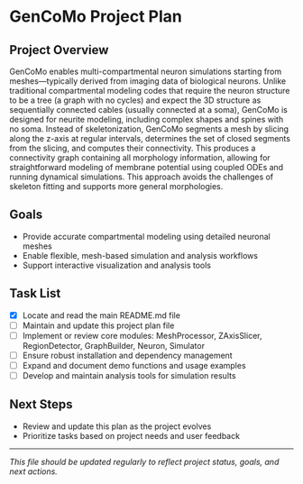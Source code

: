 # GenCoMo Project Plan

## Project Overview
GenCoMo enables multi-compartmental neuron simulations starting from meshes—typically derived from imaging data of biological neurons. Unlike traditional compartmental modeling codes that require the neuron structure to be a tree (a graph with no cycles) and expect the 3D structure as sequentially connected cables (usually connected at a soma), GenCoMo is designed for neurite modeling, including complex shapes and spines with no soma. Instead of skeletonization, GenCoMo segments a mesh by slicing along the z-axis at regular intervals, determines the set of closed segments from the slicing, and computes their connectivity. This produces a connectivity graph containing all morphology information, allowing for straightforward modeling of membrane potential using coupled ODEs and running dynamical simulations. This approach avoids the challenges of skeleton fitting and supports more general morphologies.

## Goals
- Provide accurate compartmental modeling using detailed neuronal meshes
- Enable flexible, mesh-based simulation and analysis workflows
- Support interactive visualization and analysis tools

## Task List
- [x] Locate and read the main README.md file
- [ ] Maintain and update this project plan file
- [ ] Implement or review core modules: MeshProcessor, ZAxisSlicer, RegionDetector, GraphBuilder, Neuron, Simulator
- [ ] Ensure robust installation and dependency management
- [ ] Expand and document demo functions and usage examples
- [ ] Develop and maintain analysis tools for simulation results

## Next Steps
- Review and update this plan as the project evolves
- Prioritize tasks based on project needs and user feedback

---

*This file should be updated regularly to reflect project status, goals, and next actions.*
